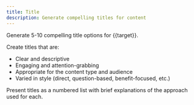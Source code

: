 ```yaml
---
title: Title
description: Generate compelling titles for content
---
```


Generate 5-10 compelling title options for {{target}}.

Create titles that are:

- Clear and descriptive
- Engaging and attention-grabbing
- Appropriate for the content type and audience
- Varied in style (direct, question-based, benefit-focused, etc.)

Present titles as a numbered list with brief explanations of the approach used for each.

